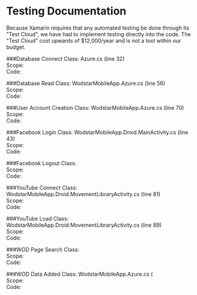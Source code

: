# Testing Documentation
Because Xamarin requires that any automated testing be done through its "Test Cloud", we have had to implement testing directly into the code. The "Test Cloud" cost upwards of $12,000/year and is not a tool within our budget. 

###Database Connect
Class: Azure.cs (line 32)<br/>
Scope: <br/>
Code:

###Database Read
Class: WodstarMobileApp.Azure.cs (line 56) <br/>
Scope: <br/>
Code:

###User Account Creation 
Class: WodstarMobileApp.Azure.cs (line 70) <br/>
Scope: <br/>
Code:

###Facebook Login
Class: WodstarMobileApp.Droid.MainActivity.cs (line 43) <br/>
Scope: <br/>
Code:

###Facebook Logout
Class: <br/>
Scope: <br/>
Code:

###YouTube Connect
Class: WodstarMobileApp.Droid.MovementLibraryActivity.cs (line 81)<br/>
Scope: <br/>
Code: 

###YouTube Load
Class: WodstarMobileApp.Droid.MovementLibraryActivity.cs (line 89) <br/>
Scope: <br/>
Code:

###WOD Page Search
Class: <br/>
Scope: <br/>
Code:

###WOD Data Added
Class: WodstarMobileApp.Azure.cs (<br/>
Scope: <br/>
Code:





